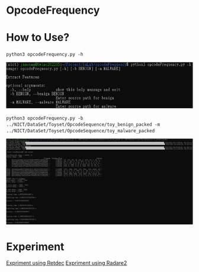 # OpcodeFrequency

# How to Use?

`python3 opcodeFrequency.py -h`

![opcodeFrequency_help](./image/opcodeFrequency_help.jpg)

`python3 opcodeFrequency.py -b ../NICT/DataSet/Toyset/OpcodeSequence/toy_benign_packed -m ../NICT/DataSet/Toyset/OpcodeSequence/toy_malware_packed`

![opcodeFrequency_execute](./image/opcodeFrequency_execute.jpg)

# Experiment

[Expriment using Retdec](expriment/expt_retdec.md)
[Expriment using Radare2](expriment/expt_radare2.md)


